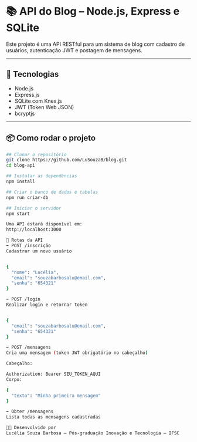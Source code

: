 # 📚 API do Blog – Node.js, Express e SQLite

Este projeto é uma API RESTful para um sistema de blog com cadastro de usuários, autenticação JWT e postagem de mensagens.

---

## 🚀 Tecnologias

- Node.js
- Express.js
- SQLite com Knex.js
- JWT (Token Web JSON)
- bcryptjs

---

## 📦 Como rodar o projeto

```bash
## Clonar o repositório
git clone https://github.com/LuSouzaB/blog.git
cd blog-api

## Instalar as dependências
npm install

## Criar o banco de dados e tabelas
npm run criar-db

## Iniciar o servidor
npm start

Uma API estará disponível em:
http://localhost:3000

🔐 Rotas da API
➡️ POST /inscrição
Cadastrar um novo usuário


{
  "nome": "Lucélia",
  "email": "souzabarbosalu@email.com",
  "senha": "654321"
}

➡️ POST /login
Realizar login e retornar token


{
  "email": "souzabarbosalu@email.com",
  "senha": "654321"
}

➡️ POST /mensagens
Cria uma mensagem (token JWT obrigatório no cabeçalho)

Cabeçalho:

Authorization: Bearer SEU_TOKEN_AQUI
Corpo:

{
  "texto": "Minha primeira mensagem"
}

➡️ Obter /mensagens
Lista todas as mensagens cadastradas

🧑‍🏫 Desenvolvido por
Lucélia Souza Barbosa – Pós-graduação Inovação e Tecnologia – IFSC
